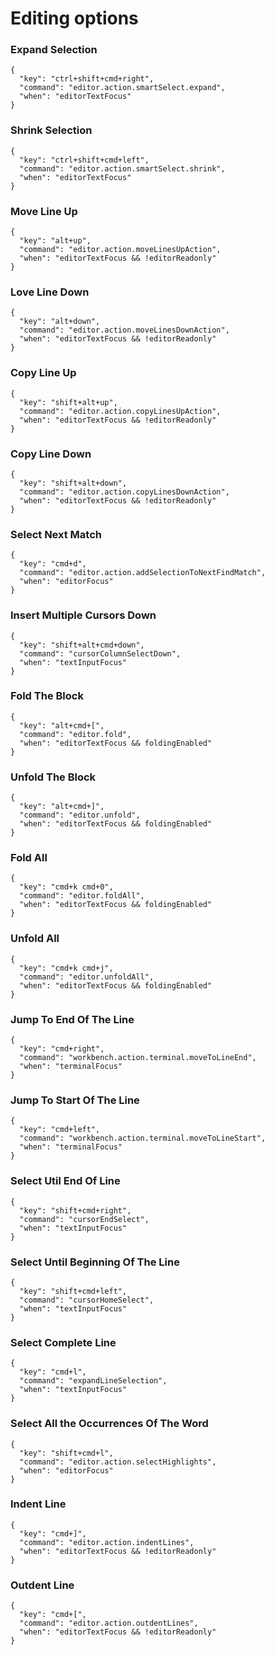# Editing options

### Expand Selection
```
{
  "key": "ctrl+shift+cmd+right",
  "command": "editor.action.smartSelect.expand",
  "when": "editorTextFocus"
}
```
### Shrink Selection
```
{
  "key": "ctrl+shift+cmd+left",
  "command": "editor.action.smartSelect.shrink",
  "when": "editorTextFocus"
}
```
### Move Line Up
```
{
  "key": "alt+up",
  "command": "editor.action.moveLinesUpAction",
  "when": "editorTextFocus && !editorReadonly"
}
```
### Love Line Down
```
{
  "key": "alt+down",
  "command": "editor.action.moveLinesDownAction",
  "when": "editorTextFocus && !editorReadonly"
}
```
### Copy Line Up
```
{
  "key": "shift+alt+up",
  "command": "editor.action.copyLinesUpAction",
  "when": "editorTextFocus && !editorReadonly"
}
```
### Copy Line Down
```
{
  "key": "shift+alt+down",
  "command": "editor.action.copyLinesDownAction",
  "when": "editorTextFocus && !editorReadonly"
}
```
### Select Next Match
```
{
  "key": "cmd+d",
  "command": "editor.action.addSelectionToNextFindMatch",
  "when": "editorFocus"
}
```
### Insert Multiple Cursors Down
```
{
  "key": "shift+alt+cmd+down",
  "command": "cursorColumnSelectDown",
  "when": "textInputFocus"
}
```
### Fold The Block
```
{
  "key": "alt+cmd+[",
  "command": "editor.fold",
  "when": "editorTextFocus && foldingEnabled"
}
```
### Unfold The Block
```
{
  "key": "alt+cmd+]",
  "command": "editor.unfold",
  "when": "editorTextFocus && foldingEnabled"
}
```
### Fold All
```
{
  "key": "cmd+k cmd+0",
  "command": "editor.foldAll",
  "when": "editorTextFocus && foldingEnabled"
}
```
### Unfold All
```
{
  "key": "cmd+k cmd+j",
  "command": "editor.unfoldAll",
  "when": "editorTextFocus && foldingEnabled"
}
```
### Jump To End Of The Line
```
{
  "key": "cmd+right",
  "command": "workbench.action.terminal.moveToLineEnd",
  "when": "terminalFocus"
}
```
### Jump To Start Of The Line
```
{
  "key": "cmd+left",
  "command": "workbench.action.terminal.moveToLineStart",
  "when": "terminalFocus"
}
```
### Select Util End Of Line
```
{
  "key": "shift+cmd+right",
  "command": "cursorEndSelect",
  "when": "textInputFocus"
}
```
### Select Until Beginning Of The Line
```
{
  "key": "shift+cmd+left",
  "command": "cursorHomeSelect",
  "when": "textInputFocus"
}
```
### Select Complete Line
```
{
  "key": "cmd+l",
  "command": "expandLineSelection",
  "when": "textInputFocus"
}
```
### Select All the Occurrences Of The Word
```
{
  "key": "shift+cmd+l",
  "command": "editor.action.selectHighlights",
  "when": "editorFocus"
}
```
### Indent Line
```
{
  "key": "cmd+]",
  "command": "editor.action.indentLines",
  "when": "editorTextFocus && !editorReadonly"
}
```
### Outdent Line
```
{
  "key": "cmd+[",
  "command": "editor.action.outdentLines",
  "when": "editorTextFocus && !editorReadonly"
}
```
